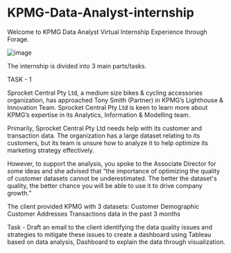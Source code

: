 # KPMG-Data-Analyst-internship

Welcome to KPMG Data Analyst Virtual Internship Experience through Forage.


![image](https://github.com/vaishnavirathore00/KPMG-Data-Analyst-internship/assets/86239892/9574594c-4bb7-4f9e-8a84-d473637e1704)



The internship is divided into 3 main parts/tasks.

TASK - 1

Sprocket Central Pty Ltd, a medium size bikes & cycling accessories organization, has approached Tony Smith (Partner) in KPMG’s Lighthouse & Innovation Team. Sprocket Central Pty Ltd is keen to learn more about KPMG’s expertise in its Analytics, Information & Modelling team.

Primarily, Sprocket Central Pty Ltd needs help with its customer and transaction data. The organization has a large dataset relating to its customers, but its team is unsure how to analyze it to help optimize its marketing strategy effectively.

However, to support the analysis, you spoke to the Associate Director for some ideas and she advised that “the importance of optimizing the quality of customer datasets cannot be underestimated. The better the dataset's quality, the better chance you will be able to use it to drive company growth.”

The client provided KPMG with 3 datasets:
Customer Demographic
Customer Addresses
Transactions data in the past 3 months

Task - Draft an email to the client identifying the data quality issues and strategies to mitigate these issues to create a dashboard using Tableau based on data analysis, Dashboard to explain the data through visualization.



